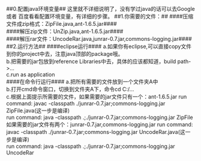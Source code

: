 ##0.配置java环境变量##
这里就不详细说明了，没有学过java的话可以去Google 或者 百度看看配置环境变量，有详细的步骤。
##1.你需要的文件：##
####压缩文件成zip格式：ZipFile.java,ant-1.6.5.jar####
<br/>
####解压zip文件：UnZip.java,ant-1.6.5.jar####
<br/>
####解压rar文件：UncodeRar.java,junrar-0.7.jar,commons-logging.jar####
<br/>
##2.运行方法##
####eclipse运行####
a.如果你有eclipse,可以直接copy文件到你的project中去，注意java顶部的package哦。<br/>
b.把需要的jar包放到reference Libraries中去，具体的应该都知道，build path->...<br/>
c.run as application<br/>
####在命令行运行####
a.把所有需要的文件放到一个文件夹A中<br/>
b.打开cmd命令窗口，切换到文件夹A下，命令cd C:/...<br/>
c.根据上面提示所需要的文件，如果需要的jar文件只有一个：ant-1.6.5.jar
run command: javac -classpath ./junrar-0.7.jar;commons-logging.jar ZipFile.java(这一步是编译)<br/>
run command: java -classpath .;./junrar-0.7.jar;commons-logging.jar ZipFile<br/>
如果需要的jar文件有两个：junrar-0.7.jar,commons-logging.jar
run command: javac -classpath ./junrar-0.7.jar;commons-logging.jar UncodeRar.java(这一步是编译)<br/>
run command: java -classpath .;./junrar-0.7.jar;commons-logging.jar UncodeRar<br/>
